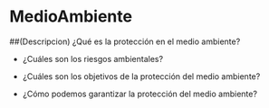 # MedioAmbiente
##(Descripcion)
¿Qué es la protección en el medio ambiente?

- ¿Cuáles son los riesgos ambientales?

- ¿Cuáles son los objetivos de la protección del medio ambiente?

- ¿Cómo podemos garantizar la protección del medio ambiente?
